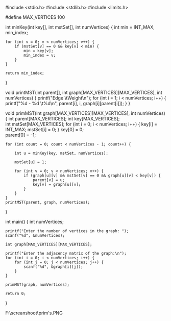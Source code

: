 #include <stdio.h>
#include <stdlib.h>
#include <limits.h>

#define MAX_VERTICES 100

int minKey(int key[], int mstSet[], int numVertices) {
    int min = INT_MAX, min_index;

    for (int v = 0; v < numVertices; v++) {
        if (mstSet[v] == 0 && key[v] < min) {
            min = key[v];
            min_index = v;
        }
    }

    return min_index;
}

void printMST(int parent[], int graph[MAX_VERTICES][MAX_VERTICES], int numVertices) {
    printf("Edge \tWeight\n");
    for (int i = 1; i < numVertices; i++) {
        printf("%d - %d \t%d\n", parent[i], i, graph[i][parent[i]]);
    }
}

void primMST(int graph[MAX_VERTICES][MAX_VERTICES], int numVertices) {
    int parent[MAX_VERTICES]; 
    int key[MAX_VERTICES];    
    int mstSet[MAX_VERTICES]; 
    for (int i = 0; i < numVertices; i++) {
        key[i] = INT_MAX;
        mstSet[i] = 0;
    }
    key[0] = 0;  
    parent[0] = -1; 

   
    for (int count = 0; count < numVertices - 1; count++) {
       
        int u = minKey(key, mstSet, numVertices);

        mstSet[u] = 1;

        for (int v = 0; v < numVertices; v++) {
            if (graph[u][v] && mstSet[v] == 0 && graph[u][v] < key[v]) {
                parent[v] = u;
                key[v] = graph[u][v];
            }
        }
    }
    printMST(parent, graph, numVertices);
}

int main() {
    int numVertices;

    printf("Enter the number of vertices in the graph: ");
    scanf("%d", &numVertices);

    int graph[MAX_VERTICES][MAX_VERTICES];

    printf("Enter the adjacency matrix of the graph:\n");
    for (int i = 0; i < numVertices; i++) {
        for (int j = 0; j < numVertices; j++) {
            scanf("%d", &graph[i][j]);
        }
    }

    primMST(graph, numVertices);

    return 0;
}



F:\screanshoot\prim's.PNG
